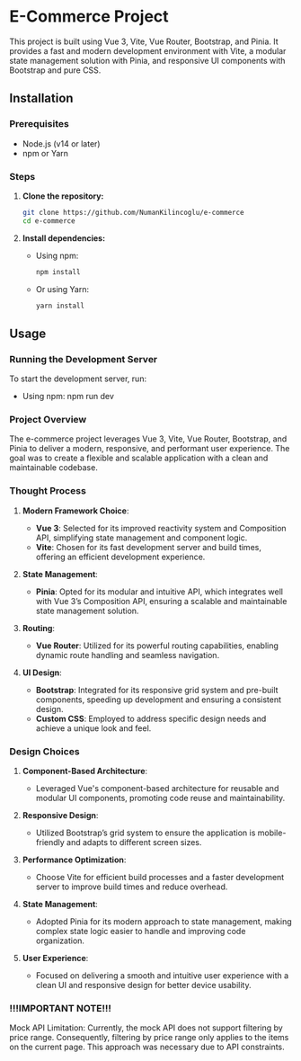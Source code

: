 # E-Commerce Project

This project is built using Vue 3, Vite, Vue Router, Bootstrap, and Pinia. It provides a fast and modern development environment with Vite, a modular state management solution with Pinia, and responsive UI components with Bootstrap and pure CSS.

## Installation

### Prerequisites

- Node.js (v14 or later)
- npm or Yarn

### Steps

1. **Clone the repository:**
    ```bash
    git clone https://github.com/NumanKilincoglu/e-commerce
    cd e-commerce
    ```

2. **Install dependencies:**
    - Using npm:
      ```bash
      npm install
      ```

    - Or using Yarn:
      ```bash
      yarn install
      ```

## Usage

### Running the Development Server

To start the development server, run:

- Using npm:
  npm run dev
### Project Overview

The e-commerce project leverages Vue 3, Vite, Vue Router, Bootstrap, and Pinia to deliver a modern, responsive, and performant user experience. The goal was to create a flexible and scalable application with a clean and maintainable codebase.

### Thought Process

1. **Modern Framework Choice**:
   - **Vue 3**: Selected for its improved reactivity system and Composition API, simplifying state management and component logic.
   - **Vite**: Chosen for its fast development server and build times, offering an efficient development experience.

2. **State Management**:
   - **Pinia**: Opted for its modular and intuitive API, which integrates well with Vue 3’s Composition API, ensuring a scalable and maintainable state management solution.

3. **Routing**:
   - **Vue Router**: Utilized for its powerful routing capabilities, enabling dynamic route handling and seamless navigation.

4. **UI Design**:
   - **Bootstrap**: Integrated for its responsive grid system and pre-built components, speeding up development and ensuring a consistent design.
   - **Custom CSS**: Employed to address specific design needs and achieve a unique look and feel.

### Design Choices

1. **Component-Based Architecture**:
   - Leveraged Vue's component-based architecture for reusable and modular UI components, promoting code reuse and maintainability.

2. **Responsive Design**:
   - Utilized Bootstrap’s grid system to ensure the application is mobile-friendly and adapts to different screen sizes.

3. **Performance Optimization**:
   - Choose Vite for efficient build processes and a faster development server to improve build times and reduce overhead.

4. **State Management**:
   - Adopted Pinia for its modern approach to state management, making complex state logic easier to handle and improving code organization.

5. **User Experience**:
   - Focused on delivering a smooth and intuitive user experience with a clean UI and responsive design for better device usability.

### !!!IMPORTANT NOTE!!!
Mock API Limitation: Currently, the mock API does not support filtering by price range. Consequently, filtering by price range only applies to the items on the current page. This approach was necessary due to API constraints.





